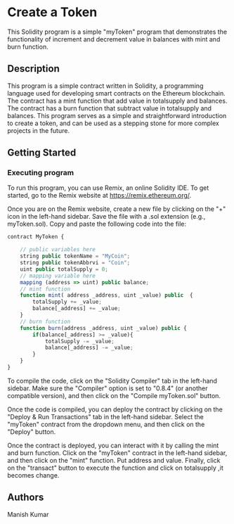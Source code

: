 # Create a Token

This Solidity program is a simple "myToken" program that demonstrates the functionality of increment and decrement value in balances with mint and burn function.

## Description

This program is a simple contract written in Solidity, a programming language used for developing smart contracts on the Ethereum blockchain. The contract has a mint function that add value in totalsupply and balances. The contract has a burn function that subtract value in totalsupply and balances. This program serves as a simple and straightforward introduction to create a token, and can be used as a stepping stone for more complex projects in the future.

## Getting Started
### Executing program
To run this program, you can use Remix, an online Solidity IDE. To get started, go to the Remix website at https://remix.ethereum.org/.

Once you are on the Remix website, create a new file by clicking on the "+" icon in the left-hand sidebar. Save the file with a .sol extension (e.g., myToken.sol). Copy and paste the following code into the file:

```javascript
contract MyToken {

    // public variables here
    string public tokenName = "MyCoin";
    string public tokenAbbrvi = "Coin";
    uint public totalSupply = 0;
    // mapping variable here
    mapping (address => uint) public balance;
    // mint function
    function mint( address _address, uint _value) public  {
        totalSupply += _value;
        balance[_address] += _value;
    }
    // burn function
    function burn(address _address, uint _value) public {
        if(balance[_address] >= _value){
            totalSupply -= _value;
            balance[_address] -= _value;
        }
    }
}

```
To compile the code, click on the "Solidity Compiler" tab in the left-hand sidebar. Make sure the "Compiler" option is set to "0.8.4" (or another compatible version), and then click on the "Compile myToken.sol" button.

Once the code is compiled, you can deploy the contract by clicking on the "Deploy & Run Transactions" tab in the left-hand sidebar. Select the "myToken" contract from the dropdown menu, and then click on the "Deploy" button.

Once the contract is deployed, you can interact with it by calling the mint and burn function. Click on the "myToken" contract in the left-hand sidebar, and then click on the "mint" function. Put address and value. Finally, click on the "transact" button to execute the function and click on totalsupply ,it becomes change.


## Authors
Manish Kumar
